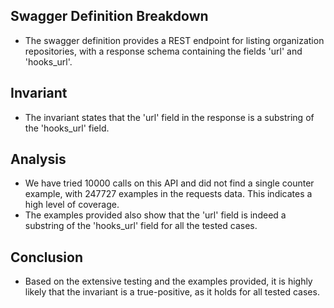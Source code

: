 ## Swagger Definition Breakdown
- The swagger definition provides a REST endpoint for listing organization repositories, with a response schema containing the fields 'url' and 'hooks_url'.

## Invariant
- The invariant states that the 'url' field in the response is a substring of the 'hooks_url' field.

## Analysis
- We have tried 10000 calls on this API and did not find a single counter example, with 247727 examples in the requests data. This indicates a high level of coverage.
- The examples provided also show that the 'url' field is indeed a substring of the 'hooks_url' field for all the tested cases.

## Conclusion
- Based on the extensive testing and the examples provided, it is highly likely that the invariant is a true-positive, as it holds for all tested cases.
